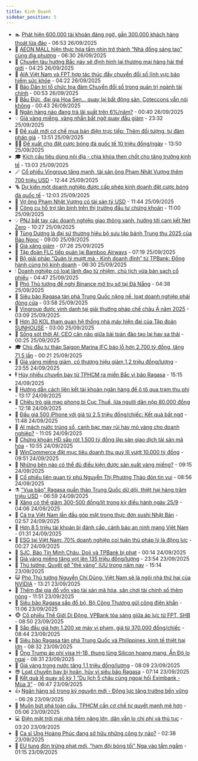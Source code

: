 ```yaml
---
title: Kinh Doanh
sidebar_position: 5
---
```


<!-- dantri-kinh-doanh:START -->
- 🏊 [Phát hiện 600.000 tài khoản đáng ngờ, gần 300.000 khách hàng thoát lừa đảo](https://dantri.com.vn/kinh-doanh/phat-hien-600000-tai-khoan-dang-ngo-gan-300000-khach-hang-thoat-lua-dao-20250926132235441.htm) - 06:53 26/09/2025
- 🦆 [AEON MALL hiện thực hóa tầm nhìn trở thành “Nhà đồng sáng tạo” cùng địa phương](https://dantri.com.vn/kinh-doanh/aeon-mall-hien-thuc-hoa-tam-nhin-tro-thanh-nha-dong-sang-tao-cung-dia-phuong-20250926104859677.htm) - 06:30 26/09/2025
- 🦄 [Chuyến tàu hướng Bắc này sẽ định hình lại thương mại hàng hải thế giới](https://dantri.com.vn/kinh-doanh/chuyen-tau-huong-bac-nay-se-dinh-hinh-lai-thuong-mai-hang-hai-the-gioi-20250926110233957.htm) - 04:25 26/09/2025
- 🌝 [AIA Việt Nam và FPT hợp tác thúc đẩy chuyển đổi số lĩnh vực bảo hiểm sức khỏe](https://dantri.com.vn/kinh-doanh/aia-viet-nam-va-fpt-hop-tac-thuc-day-chuyen-doi-so-linh-vuc-bao-hiem-suc-khoe-20250926111529964.htm) - 04:22 26/09/2025
- 💃 [Báo Dân trí tổ chức tọa đàm Chuyển đổi số trong quản trị ngành tài chính](https://dantri.com.vn/kinh-doanh/bao-dan-tri-to-chuc-toa-dam-chuyen-doi-so-trong-quan-tri-nganh-tai-chinh-20250926074213496.htm) - 00:53 26/09/2025
- 🦏 [Bầu Đức, đại gia Hoa Sen… quay lại bất động sản, Coteccons vẫn nói không](https://dantri.com.vn/kinh-doanh/bau-duc-dai-gia-hoa-sen-quay-lai-bat-dong-san-coteccons-van-noi-khong-20250925120751418.htm) - 00:43 26/09/2025
- 🦩 [Ngân hàng nào đang trả lãi suất trên 6%/năm?](https://dantri.com.vn/kinh-doanh/ngan-hang-nao-dang-tra-lai-suat-tren-6nam-20250925143344553.htm) - 00:40 26/09/2025
- 💡 [Giá vàng miếng, vàng nhẫn bất ngờ quay đầu giảm](https://dantri.com.vn/kinh-doanh/gia-vang-mieng-vang-nhan-bat-ngo-quay-dau-giam-20250926002252551.htm) - 23:32 25/09/2025
- 🌊 [Đề xuất mới cơ chế mua bán điện trực tiếp: Thêm đối tượng, tự đàm phán giá](https://dantri.com.vn/kinh-doanh/de-xuat-moi-co-che-mua-ban-dien-truc-tiep-them-doi-tuong-tu-dam-phan-gia-20250925145756746.htm) - 13:51 25/09/2025
- 🧑‍💻 [Đề xuất cho đặt cược bóng đá quốc tế 10 triệu đồng/ngày](https://dantri.com.vn/kinh-doanh/de-xuat-cho-dat-cuoc-bong-da-quoc-te-10-trieu-dongngay-20250925165841658.htm) - 13:50 25/09/2025
- 🎓 [Kích cầu tiêu dùng nội địa - chìa khóa then chốt cho tăng trưởng kinh tế](https://dantri.com.vn/kinh-doanh/kich-cau-tieu-dung-noi-dia-chia-khoa-then-chot-cho-tang-truong-kinh-te-20250925183350044.htm) - 13:03 25/09/2025
- 🪄 [Cổ phiếu Vingroup tăng mạnh, tài sản ông Phạm Nhật Vượng thêm 700 triệu USD](https://dantri.com.vn/kinh-doanh/co-phieu-vingroup-tang-manh-tai-san-ong-pham-nhat-vuong-them-700-trieu-usd-20250925154417882.htm) - 12:44 25/09/2025
- 🪜 [Dự kiến một doanh nghiệp được cấp phép kinh doanh đặt cược bóng đá quốc tế](https://dantri.com.vn/kinh-doanh/du-kien-mot-doanh-nghiep-duoc-cap-phep-kinh-doanh-dat-cuoc-bong-da-quoc-te-20250925172729156.htm) - 12:03 25/09/2025
- 🦄 [Vợ ông Phạm Nhật Vượng có tài sản tỷ USD](https://dantri.com.vn/kinh-doanh/vo-ong-pham-nhat-vuong-co-tai-san-ty-usd-20250925171703881.htm) - 11:44 25/09/2025
- 💯 [Công cụ hỗ trợ tân binh trên thị trường đầu tư chứng khoán](https://dantri.com.vn/kinh-doanh/cong-cu-ho-tro-tan-binh-tren-thi-truong-dau-tu-chung-khoan-20250925173626247.htm) - 11:00 25/09/2025
- 💡 [PNJ bắt tay các doanh nghiệp giao thông xanh, hướng tới cam kết Net Zero](https://dantri.com.vn/kinh-doanh/pnj-bat-tay-cac-doanh-nghiep-giao-thong-xanh-huong-toi-cam-ket-net-zero-20250925171513927.htm) - 10:27 25/09/2025
- 🧰 [Tùng Dương là đại sứ thương hiệu bộ sưu tập bánh Trung thu 2025 của Bảo Ngọc](https://dantri.com.vn/kinh-doanh/tung-duong-la-dai-su-thuong-hieu-bo-suu-tap-banh-trung-thu-2025-cua-bao-ngoc-20250925150836003.htm) - 09:00 25/09/2025
- 🎊 [Giá xăng giảm](https://dantri.com.vn/kinh-doanh/gia-xang-giam-20250925142507922.htm) - 07:26 25/09/2025
- 🔭 [Tập đoàn FLC tiếp quản lại Bamboo Airways](https://dantri.com.vn/kinh-doanh/tap-doan-flc-tiep-quan-lai-bamboo-airways-20250925130544992.htm) - 07:19 25/09/2025
- 💼 [Bộ giải pháp “Quản lý mượt mà - Kinh doanh đỉnh” từ TPBank: Đồng hành cùng hộ kinh doanh](https://dantri.com.vn/kinh-doanh/bo-giai-phap-quan-ly-muot-ma-kinh-doanh-dinh-tu-tpbank-dong-hanh-cung-ho-kinh-doanh-20250925093947811.htm) - 06:30 25/09/2025
- 🕯 [Doanh nghiệp có loạt lãnh đạo từ nhiệm, chủ tịch vừa bán sạch cổ phiếu](https://dantri.com.vn/kinh-doanh/doanh-nghiep-co-loat-lanh-dao-tu-nhiem-chu-tich-vua-ban-sach-co-phieu-20250925113740817.htm) - 04:47 25/09/2025
- 🫣 [Phó Thủ tướng đề nghị Binance mở trụ sở tại Đà Nẵng](https://dantri.com.vn/kinh-doanh/pho-thu-tuong-de-nghi-binance-mo-tru-so-tai-da-nang-20250925111429857.htm) - 04:38 25/09/2025
- 🤠 [Siêu bão Ragasa tàn phá Trung Quốc nặng nề, loạt doanh nghiệp phải đóng cửa](https://dantri.com.vn/kinh-doanh/sieu-bao-ragasa-tan-pha-trung-quoc-nang-ne-loat-doanh-nghiep-phai-dong-cua-20250925105339560.htm) - 03:58 25/09/2025
- 🌈 [Vingroup được vinh danh tại giải thưởng pháp chế châu Á năm 2025](https://dantri.com.vn/kinh-doanh/vingroup-duoc-vinh-danh-tai-giai-thuong-phap-che-chau-a-nam-2025-20250925100927563.htm) - 03:09 25/09/2025
- 🦅 [Hơn 30 KOL tham quan hệ thống nhà máy hiện đại của Tập đoàn SUNHOUSE](https://dantri.com.vn/kinh-doanh/hon-30-kol-tham-quan-he-thong-nha-may-hien-dai-cua-tap-doan-sunhouse-20250925090509600.htm) - 03:00 25/09/2025
- 🌁 [Sống sót thời AI: CEO cân não giữa bài toán đào tạo lại hay sa thải](https://dantri.com.vn/kinh-doanh/song-sot-thoi-ai-ceo-can-nao-giua-bai-toan-dao-tao-lai-hay-sa-thai-20250819141729220.htm) - 00:25 25/09/2025
- 🎓 [Chủ đầu tư tháp Saigon Marina IFC báo lỗ hơn 2.700 tỷ đồng, tăng 71,5 lần](https://dantri.com.vn/kinh-doanh/chu-dau-tu-thap-saigon-marina-ifc-bao-lo-hon-2700-ty-dong-tang-715-lan-20250925070052064.htm) - 00:21 25/09/2025
- 📝 [Giá vàng miếng giảm, có thương hiệu giảm 1,2 triệu đồng/lượng](https://dantri.com.vn/kinh-doanh/gia-vang-mieng-giam-co-thuong-hieu-giam-12-trieu-dongluong-20250925064833726.htm) - 23:55 24/09/2025
- 🕴 [Hủy nhiều chuyến bay từ TPHCM ra miền Bắc vì bão Ragasa](https://dantri.com.vn/thoi-su/huy-nhieu-chuyen-bay-tu-tphcm-ra-mien-bac-vi-bao-ragasa-20250924220648726.htm) - 15:15 24/09/2025
- 🧰 [Hướng dẫn cách liên kết tài khoản ngân hàng để ô tô qua trạm thu phí](https://dantri.com.vn/kinh-doanh/huong-dan-cach-lien-ket-tai-khoan-ngan-hang-de-o-to-qua-tram-thu-phi-20250924184212503.htm) - 13:17 24/09/2025
- 🤖 [Chiêu trò giả mạo phong bì Cục Thuế, lừa người dân nộp 80.000 đồng](https://dantri.com.vn/kinh-doanh/chieu-tro-gia-mao-phong-bi-cuc-thue-lua-nguoi-dan-nop-80000-dong-20250924182506895.htm) - 12:18 24/09/2025
- 🤠 [Đấu giá 500 iPhone với giá từ 2,5 triệu đồng/chiếc: Kết quả bất ngờ](https://dantri.com.vn/kinh-doanh/dau-gia-500-iphone-voi-gia-tu-25-trieu-dongchiec-ket-qua-bat-ngo-20250924174149089.htm) - 11:48 24/09/2025
- 🌮 [AI mách nước trúng số, canh bạc may rủi hay mỏ vàng cho doanh nghiệp?](https://dantri.com.vn/kinh-doanh/ai-mach-nuoc-trung-so-canh-bac-may-rui-hay-mo-vang-cho-doanh-nghiep-20250923092533816.htm) - 11:05 24/09/2025
- 🦄 [Chứng khoán HD sắp rót 1.500 tỷ đồng lập sàn giao dịch tài sản mã hóa](https://dantri.com.vn/kinh-doanh/chung-khoan-hd-sap-rot-1500-ty-dong-lap-san-giao-dich-tai-san-ma-hoa-20250924155409191.htm) - 10:55 24/09/2025
- 👺 [WinCommerce đặt mục tiêu doanh thu quý III vượt 10.000 tỷ đồng](https://dantri.com.vn/kinh-doanh/wincommerce-dat-muc-tieu-doanh-thu-quy-iii-vuot-10000-ty-dong-20250924161420963.htm) - 09:51 24/09/2025
- 🤗 [Những bên nào có thể đủ điều kiện được sản xuất vàng miếng?](https://dantri.com.vn/kinh-doanh/nhung-ben-nao-co-the-du-dieu-kien-duoc-san-xuat-vang-mieng-20250924152916184.htm) - 09:15 24/09/2025
- 💪 [Cổ phiếu liên quan tỷ phú Nguyễn Thị Phương Thảo đón tin vui](https://dantri.com.vn/kinh-doanh/co-phieu-lien-quan-ty-phu-nguyen-thi-phuong-thao-don-tin-vui-20250924153322399.htm) - 08:56 24/09/2025
- ⚗️ [&quot;Vua bão&quot; Ragasa quần thảo Trung Quốc dữ dội, thiệt hại hàng trăm triệu USD](https://dantri.com.vn/kinh-doanh/vua-bao-ragasa-quan-thao-trung-quoc-du-doi-thiet-hai-hang-tram-trieu-usd-20250924135354591.htm) - 06:59 24/09/2025
- 🧠 [Xăng có thể giảm 300-500 đồng/lít trong kỳ điều hành ngày 25/9](https://dantri.com.vn/kinh-doanh/xang-co-the-giam-300-500-donglit-trong-ky-dieu-hanh-ngay-259-20250924002414495.htm) - 04:06 24/09/2025
- 🗽 [Cá tra Việt Nam lần đầu góp mặt trong thực đơn sushi Nhật Bản](https://dantri.com.vn/kinh-doanh/ca-tra-viet-nam-lan-dau-gop-mat-trong-thuc-don-sushi-nhat-ban-20250924091742456.htm) - 02:57 24/09/2025
- 🫣 [Hơn 8,5 triệu tài khoản bị đánh cắp, cảnh báo an ninh mạng Việt Nam](https://dantri.com.vn/kinh-doanh/hon-85-trieu-tai-khoan-bi-danh-cap-canh-bao-an-ninh-mang-viet-nam-20250923210551509.htm) - 01:31 24/09/2025
- 🫣 [ESG tại Việt Nam: 70% doanh nghiệp coi tuân thủ pháp lý là động lực](https://dantri.com.vn/kinh-doanh/esg-tai-viet-nam-70-doanh-nghiep-coi-tuan-thu-phap-ly-la-dong-luc-20250923212256798.htm) - 00:27 24/09/2025
- 🫣 [SJC, Bảo Tín Minh Châu, Doji và TPBank bị phạt](https://dantri.com.vn/kinh-doanh/sjc-bao-tin-minh-chau-doji-va-tpbank-bi-phat-20250923233753634.htm) - 00:14 24/09/2025
- 💂 [Giá vàng miếng tăng vọt lên 135 triệu đồng/lượng](https://dantri.com.vn/kinh-doanh/gia-vang-mieng-tang-vot-len-135-trieu-dongluong-20250924010622341.htm) - 23:54 23/09/2025
- 💫 [Thủ tướng: Quyết gỡ &quot;thẻ vàng&quot; IUU trong năm nay](https://dantri.com.vn/kinh-doanh/thu-tuong-quyet-go-the-vang-iuu-trong-nam-nay-20250923212730601.htm) - 15:14 23/09/2025
- 😺 [Phó Thủ tướng Nguyễn Chí Dũng: Việt Nam sẽ là ngôi nhà thứ hai của NVIDIA](https://dantri.com.vn/kinh-doanh/pho-thu-tuong-nguyen-chi-dung-viet-nam-se-la-ngoi-nha-thu-hai-cua-nvidia-20250923193359110.htm) - 13:21 23/09/2025
- 🦆 [Thêm đại gia đổ vốn vào tài sản mã hóa, sân chơi tài chính số thêm nóng](https://dantri.com.vn/kinh-doanh/them-dai-gia-do-von-vao-tai-san-ma-hoa-san-choi-tai-chinh-so-them-nong-20250922092816592.htm) - 11:51 23/09/2025
- 👀 [Siêu bão Ragasa sắp đổ bộ, Bộ Công Thương gửi công điện khẩn](https://dantri.com.vn/kinh-doanh/sieu-bao-ragasa-sap-do-bo-bo-cong-thuong-gui-cong-dien-khan-20250923180032476.htm) - 11:06 23/09/2025
- 🐵 [Cổ phiếu Thế Giới Di Động, VPBank tỏa sáng giữa áp lực từ FPT, SHB](https://dantri.com.vn/kinh-doanh/co-phieu-the-gioi-di-dong-vpbank-toa-sang-giua-ap-luc-tu-fpt-shb-20250923154450150.htm) - 08:50 23/09/2025
- 🤖 [Sắp đấu giá hơn 1.200 xe máy vi phạm, giá từ 370.000 đồng/chiếc](https://dantri.com.vn/kinh-doanh/sap-dau-gia-hon-1200-xe-may-vi-pham-gia-tu-370000-dongchiec-20250923151438433.htm) - 08:44 23/09/2025
- 💂 [Siêu bão Ragasa tàn phá Trung Quốc và Philippines, kinh tế thiệt hại lớn](https://dantri.com.vn/kinh-doanh/sieu-bao-ragasa-tan-pha-trung-quoc-va-philippines-kinh-te-thiet-hai-lon-20250923140656011.htm) - 08:32 23/09/2025
- 🦆 [Ông Trump áp phí visa H-1B, thung lũng Silicon hoang mang, Ấn Độ lo ngại](https://dantri.com.vn/kinh-doanh/ong-trump-ap-phi-visa-h-1b-thung-lung-silicon-hoang-mang-an-do-lo-ngai-20250922225510625.htm) - 08:31 23/09/2025
- 🦅 [Giá vàng trong nước tăng 1,1 triệu đồng/lượng](https://dantri.com.vn/kinh-doanh/gia-vang-trong-nuoc-tang-11-trieu-dongluong-20250923070950793.htm) - 08:09 23/09/2025
- 😎 [Loạt chuyến bay bị hoãn, hủy vì siêu bão Ragasa](https://dantri.com.vn/kinh-doanh/loat-chuyen-bay-bi-hoan-huy-vi-sieu-bao-ragasa-20250923133729220.htm) - 07:14 23/09/2025
- 🐎 [Kết quả lễ quay số kỳ 1 “Du lịch 5 châu cùng ngoại hối Eximbank - Mùa 3”](https://dantri.com.vn/kinh-doanh/ket-qua-le-quay-so-ky-1-du-lich-5-chau-cung-ngoai-hoi-eximbank-mua-3-20250923134205451.htm) - 06:47 23/09/2025
- 👍 [Ngân hàng số trong kỷ nguyên mới - Động lực tăng trưởng bền vững](https://dantri.com.vn/kinh-doanh/ngan-hang-so-trong-ky-nguyen-moi-dong-luc-tang-truong-ben-vung-20250923103235784.htm) - 06:28 23/09/2025
- 🦒 [Muốn bứt phá toàn cầu, TPHCM cần cơ chế tự quyết mạnh mẽ hơn](https://dantri.com.vn/kinh-doanh/muon-but-pha-toan-cau-tphcm-can-co-che-tu-quyet-manh-me-hon-20250923115613934.htm) - 05:06 23/09/2025
- 💻 [Điện mặt trời mái nhà tiềm năng lớn, dân vẫn lo chi phí và thủ tục](https://dantri.com.vn/kinh-doanh/dien-mat-troi-mai-nha-tiem-nang-lon-dan-van-lo-chi-phi-va-thu-tuc-20250923092800887.htm) - 03:20 23/09/2025
- 👺 [Ca sĩ Ưng Hoàng Phúc đang sở hữu những công ty nào?](https://dantri.com.vn/kinh-doanh/ca-si-ung-hoang-phuc-dang-so-huu-nhung-cong-ty-nao-20250923091938542.htm) - 02:38 23/09/2025
- 🧐 [EU tung đòn trừng phạt mới, &quot;hạm đội bóng tối&quot; Nga vào tầm ngắm](https://dantri.com.vn/kinh-doanh/eu-tung-don-trung-phat-moi-ham-doi-bong-toi-nga-vao-tam-ngam-20250920114529051.htm) - 01:15 23/09/2025<!-- dantri-kinh-doanh:END -->
